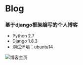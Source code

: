 # Blog
### 基于django框架编写的个人博客
- Python 2.7
- Django 1.8.3
- 测试环境：ubuntu14

![博客主页](http://p79r368jm.bkt.clouddn.com/blog/BlogIndex.png)
